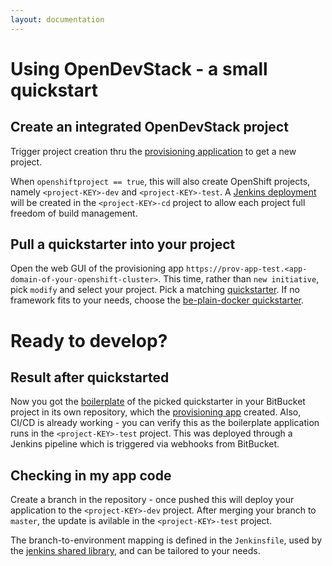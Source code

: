 ```yaml
---
layout: documentation
---
```


# Using OpenDevStack - a small quickstart

## Create an integrated OpenDevStack project
Trigger project creation thru the [provisioning application](https://github.com/opendevstack/ods-provisioning-app/) to get a new project.

When `openshiftproject == true`, this will also create OpenShift projects, namely `<project-KEY>-dev` and `<project-KEY>-test`.
A [Jenkins deployment](https://github.com/opendevstack/ods-core) will be created in the `<project-KEY>-cd` project to allow each project full freedom of build management.

## Pull a quickstarter into your project
Open the web GUI of the provisioning app `https://prov-app-test.<app-domain-of-your-openshift-cluster>`.
This time, rather than `new initiative`, pick `modify` and select your project. Pick a matching [quickstarter](https://github.com/opendevstack/ods-project-quickstarters). If no framework fits to your needs, choose the 
  [be-plain-docker quickstarter](https://github.com/opendevstack/ods-project-quickstarters/blob/master/boilerplates/be-docker-plain/README.md).

# Ready to develop?

## Result after quickstarted
Now you got the [boilerplate](https://github.com/opendevstack/ods-project-quickstarters/tree/master/boilerplates) of the picked quickstarter in your BitBucket project in its own repository, which the [provisioning app](https://github.com/opendevstack/ods-provisioning-app/) created. Also, CI/CD is already working - you can verify this as the boilerplate application runs in the `<project-KEY>-test` project. This was deployed through a Jenkins pipeline which is triggered via webhooks from BitBucket.

## Checking in my app code
Create a branch in the repository - once pushed this will deploy your application to the `<project-KEY>-dev` project. After merging your branch to `master`, the update is avilable in the `<project-KEY>-test` project.
 
The branch-to-environment mapping is defined in the `Jenkinsfile`, used by the [jenkins shared library](https://github.com/opendevstack/ods-jenkins-shared-library), and can be tailored to your needs.
  

